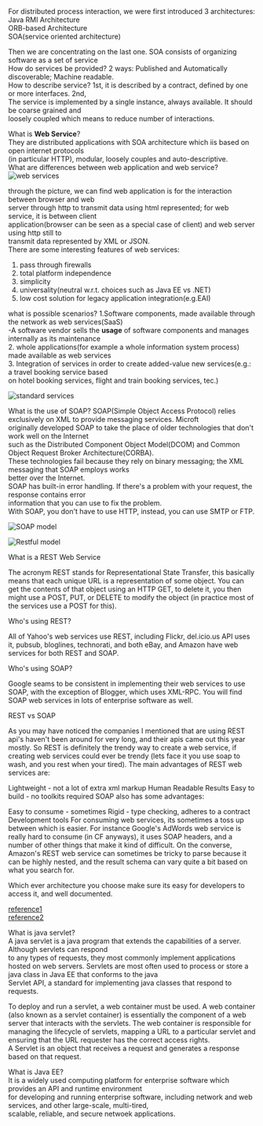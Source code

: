 For distributed process interaction, we were first introduced 3 architectures:  
Java RMI Architecture   
ORB-based Architecture   
SOA(service oriented architecture)  

Then we are concentrating on the last one. SOA consists of organizing software as a set of service  
How do services be provided? 2 ways: Published and Automatically discoverable; Machine readable.  
How to describe service? 1st, it is described by a contract, defined by one or more interfaces. 2nd,  
The service is implemented by a single instance, always available. It should be coarse grained and  
loosely coupled which means to reduce number of interactions.  

What is **Web Service**?  
They are distributed applications with SOA architecture which iis based on open internet protocols  
(in particular HTTP), modular, loosely couples and auto-descriptive.  
What are differences between web application and web service?  
![web services](http://imgur.com/FlmeStw "web services")
  
through the picture, we can find web application is for the interaction between browser and web  
server through http to transmit data using html represented; for web service, it is between client  
application(browser can be seen as a special case of client) and web server using http still to  
transmit data represented by XML or JSON.  
There are some interesting features of web services:  
1. pass through firewalls  
2. total platform independence  
3. simplicity  
4. universality(neutral w.r.t. choices such as Java EE vs .NET)  
5. low cost solution for legacy application integration(e.g.EAI)  

what is possible scenarios?
1.Software components, made available through the network as web services(SaaS)  
-A software vendor sells the **usage** of software components and manages internally as its maintenance   
2. whole applications(for example a whole information system process)  made available as web services  
3. Integration of services in order to create added-value new services(e.g.: a travel booking service based  
on hotel booking services, flight and train booking services, tec.)

![standard services](http://imgur.com/Vd3kj0n)

What is the use of SOAP?
SOAP(Simple Object Access Protocol) relies exclusively on XML to provide messaging services. Microft  
originally developed SOAP to take the place of older technologies that don't work well on the Internet  
such as the Distributed Component Object Model(DCOM) and Common Object Request Broker Architecture(CORBA).  
These technologies fail because they rely on binary messaging; the XML messaging that SOAP employs works  
better over the Internet.    
SOAP has built-in error handling. If there's a problem with your request, the response contains error  
information that you can use to fix the problem.   
With SOAP, you don't have to use HTTP, instead, you can use SMTP or FTP.   

![SOAP model](http://imgur.com/rnJp79b)

![Restful model](http://imgur.com/SL88YFe)

What is a REST Web Service 

The acronym REST stands for Representational State Transfer, this basically means that each unique URL is a representation of some object. You can get the contents of that object using an HTTP GET, to delete it, you then might use a POST, PUT, or DELETE to modify the object (in practice most of the services use a POST for this).  

Who's using REST?

All of Yahoo's web services use REST, including Flickr, del.icio.us API uses it, pubsub, bloglines, technorati, and both eBay, and Amazon have web services for both REST and SOAP.

Who's using SOAP?

Google seams to be consistent in implementing their web services to use SOAP, with the exception of Blogger, which uses XML-RPC. You will find SOAP web services in lots of enterprise software as well.

REST vs SOAP  

As you may have noticed the companies I mentioned that are using REST api's haven't been around for very long, and their apis came out this year mostly. So REST is definitely the trendy way to create a web service, if creating web services could ever be trendy (lets face it you use soap to wash, and you rest when your tired). The main advantages of REST web services are:

Lightweight - not a lot of extra xml markup Human Readable Results Easy to build - no toolkits required SOAP also has some advantages:

Easy to consume - sometimes Rigid - type checking, adheres to a contract Development tools For consuming web services, its sometimes a toss up between which is easier. For instance Google's AdWords web service is really hard to consume (in CF anyways), it uses SOAP headers, and a number of other things that make it kind of difficult. On the converse, Amazon's REST web service can sometimes be tricky to parse because it can be highly nested, and the result schema can vary quite a bit based on what you search for.

Which ever architecture you choose make sure its easy for developers to access it, and well documented.  

[reference1](http://blog.smartbear.com/apis/understanding-soap-and-rest-basics/ "reference1")  
[reference2](http://stackoverflow.com/questions/2131965/main-differences-between-soap-and-restful-web-services-in-java)

What is java servlet?  
A java servlet is a java program that extends the capabilities of a server. Although servlets can respond   
to any types of requests, they most commonly implement applications hosted on web servers.
Servlets are most often used to process or store a java class in Java EE that conforms to the java  
Servlet API, a standard for implementing java classes that respond to requests.

To deploy and run a servlet, a web container must be used. A web container (also known as a servlet container) is essentially the component of a web server that interacts with the servlets. The web container is responsible for managing the lifecycle of servlets, mapping a URL to a particular servlet and ensuring that the URL requester has the correct access rights.  
A Servlet is an object that receives a request and generates a response based on that request.  

What is Java EE?  
It is a widely used computing platform for enterprise software which provides an API and runtime environment  
for developing and running enterprise software, including network and web services, and other large-scale, multi-tired,  
scalable, reliable, and secure netwoek applications.


